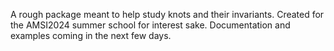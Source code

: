 A rough package meant to help study knots and their invariants. Created for the AMSI2024 summer school for interest sake. Documentation and examples coming in the next few days.

